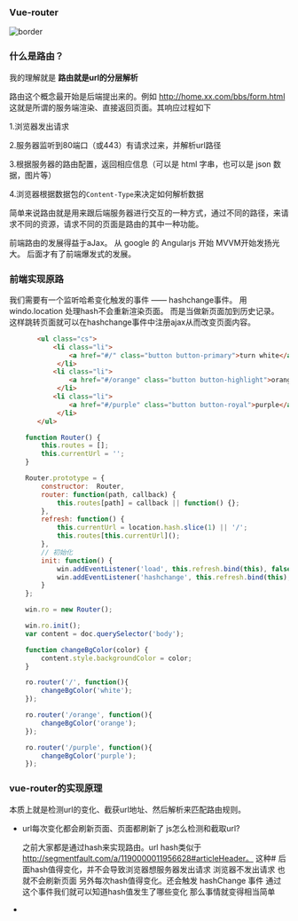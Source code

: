 

### Vue-router 



![border](https://camo.githubusercontent.com/c66b9e326e2d8c518bd4d8e2c82b4b72029e3911/687474703a2f2f7374617469632e67616c696c656f2e7869616f6a756b656a692e636f6d2f7374617469632f746d732f736869656c642f7675652d726f757465722545352538392541462545362539432541432e706e67)



### 什么是路由？

我的理解就是 **路由就是url的分层解析**

路由这个概念最开始是后端提出来的。例如 http://home.xx.com/bbs/form.html 这就是所谓的服务端渲染、直接返回页面。其响应过程如下

1.浏览器发出请求

2.服务器监听到80端口（或443）有请求过来，并解析url路径

3.根据服务器的路由配置，返回相应信息（可以是 html 字串，也可以是 json 数据，图片等）

4.浏览器根据数据包的`Content-Type`来决定如何解析数据

简单来说路由就是用来跟后端服务器进行交互的一种方式，通过不同的路径，来请求不同的资源，请求不同的页面是路由的其中一种功能。



前端路由的发展得益于aJax。 从 google 的 Angularjs 开始 MVVM开始发扬光大。 后面才有了前端爆发式的发展。



### 前端实现原路

我们需要有一个监听哈希变化触发的事件 —— hashchange事件。 用windo.location 处理hash不会重新渲染页面。 而是当做新页面加到历史记录。 这样跳转页面就可以在hashchange事件中注册ajax从而改变页面内容。

```html
       <ul class="cs">
           <li class="li">
               <a href="#/" class="button button-primary">turn white</a>
            </li>
           <li class="li">
               <a href="#/orange" class="button button-highlight">orange</a>
            </li>
           <li class="li">
               <a href="#/purple" class="button button-royal">purple</a>
            </li>
       </ul>
```





```javascript
	function Router() {
        this.routes = [];
        this.currentUrl = '';
    }

    Router.prototype = {
        constructor:  Router,
        router: function(path, callback) {
            this.routes[path] = callback || function() {};
        },
        refresh: function() {
            this.currentUrl = location.hash.slice(1) || '/';
            this.routes[this.currentUrl]();
        },
        // 初始化
        init: function() {
            win.addEventListener('load', this.refresh.bind(this), false);
            win.addEventListener('hashchange', this.refresh.bind(this), false);
        }
    };

    win.ro = new Router();

    win.ro.init();
    var content = doc.querySelector('body');

    function changeBgColor(color) {
        content.style.backgroundColor = color;
    }

    ro.router('/', function(){
        changeBgColor('white');
    });

    ro.router('/orange', function(){
        changeBgColor('orange');
    });

    ro.router('/purple', function(){
        changeBgColor('purple');
    });
```









### vue-router的实现原理

本质上就是检测url的变化、截获url地址、然后解析来匹配路由规则。

* url每次变化都会刷新页面、页面都刷新了 js怎么检测和截取url?

  之前大家都是通过hash来实现路由。url hash类似于 http://segmentfault.com/a/1190000011956628#articleHeader。 这种#  后面hash值得变化，并不会导致浏览器想服务器发出请求 浏览器不发出请求 也就不会刷新页面 另外每次hash值得变化。还会触发 hashChange 事件 通过这个事件我们就可以知道hash值发生了哪些变化 那么事情就变得相当简单

* ​

























